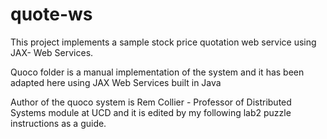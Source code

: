 # quote-ws

This project implements a sample stock price quotation web service using JAX- Web Services.

Quoco folder is a manual implementation of the system and it has been adapted here using JAX Web Services built in Java

Author of the quoco system is Rem Collier - Professor of Distributed Systems module at UCD and it is edited by my following lab2 puzzle instructions as a guide.

